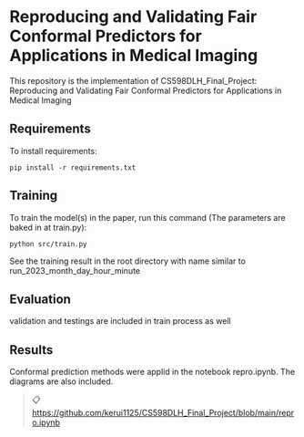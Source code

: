 # Reproducing and Validating Fair Conformal Predictors for Applications in Medical Imaging

This repository is the implementation of CS598DLH_Final_Project: Reproducing and Validating Fair Conformal Predictors for Applications in Medical Imaging

## Requirements

To install requirements:

```setup
pip install -r requirements.txt
```

## Training

To train the model(s) in the paper, run this command (The parameters are baked in at train.py):

```train
python src/train.py
```
See the training result in the root directory with name similar to run_2023_month_day_hour_minute

## Evaluation

validation and testings are included in train process as well


## Results

Conformal prediction methods were applid in the notebook repro.ipynb. The diagrams are also included.

>📋  https://github.com/kerui1125/CS598DLH_Final_Project/blob/main/repro.ipynb
